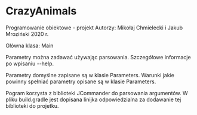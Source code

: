 # CrazyAnimals
Programowanie obiektowe - projekt
Autorzy: Mikołaj Chmielecki i Jakub Mroziński
2020 r.

Główna klasa: Main

Parametry można zadawać używając parsowania. Szczegółowe informacje po wpisaniu --help.

Parametry domyślne zapisane są w klasie Parameters. Warunki jakie powinny spełniać parametry opisane są w klasie Parameters.

Pogram korzysta z biblioteki JCommander do parsowania argumentów. W pliku build.gradle jest dopisana linijka odpowiedzialna za dodawanie tej biblioteki do projetku.
